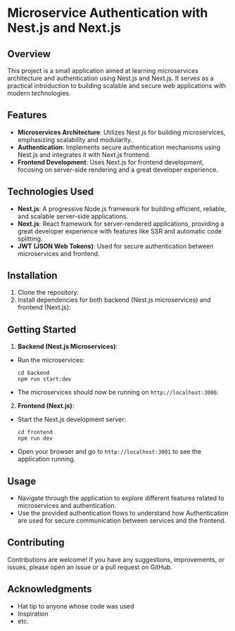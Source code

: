 
# Microservice Authentication with Nest.js and Next.js

## Overview
This project is a small application aimed at learning microservices architecture and authentication using Nest.js and Next.js. It serves as a practical introduction to building scalable and secure web applications with modern technologies.

## Features
- **Microservices Architecture**: Utilizes Nest.js for building microservices, emphasizing scalability and modularity.
- **Authentication**: Implements secure authentication mechanisms using Nest.js and integrates it with Next.js frontend.
- **Frontend Development**: Uses Next.js for frontend development, focusing on server-side rendering and a great developer experience.

## Technologies Used
- **Nest.js**: A progressive Node.js framework for building efficient, reliable, and scalable server-side applications.
- **Next.js**: React framework for server-rendered applications, providing a great developer experience with features like SSR and automatic code splitting.
- **JWT (JSON Web Tokens)**: Used for secure authentication between microservices and frontend.

## Installation
1. Clone the repository:
2. Install dependencies for both backend (Nest.js microservices) and frontend (Next.js):

## Getting Started
1. **Backend (Nest.js Microservices)**:
- Run the microservices:
  ```
  cd backend
  npm run start:dev
  ```
- The microservices should now be running on `http://localhost:3000`.

2. **Frontend (Next.js)**:
- Start the Next.js development server:
  ```
  cd frontend
  npm run dev
  ```
- Open your browser and go to `http://localhost:3001` to see the application running.

## Usage
- Navigate through the application to explore different features related to microservices and authentication.
- Use the provided authentication flows to understand how Authentication are used for secure communication between services and the frontend.

## Contributing
Contributions are welcome! If you have any suggestions, improvements, or issues, please open an issue or a pull request on GitHub.

## Acknowledgments
- Hat tip to anyone whose code was used
- Inspiration
- etc.
